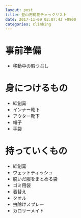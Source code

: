 ```yaml
---
layout: post
title: 登山用荷物チェックリスト
date: 2017-11-09 02:07:43 +0900
categories: climbing
---
```


# 事前準備
- 移動中の暇つぶし

# 身につけるもの
- 絆創膏
- インナー靴下
- アウター靴下
- 帽子
- 手袋

# 持っていくもの
- 絆創膏
- ウェットティッシュ
- 脱いだ服をまとめる袋
- ゴミ用袋
- 着替え
- タオル
- 虫除けスプレー
- カロリーメイト

